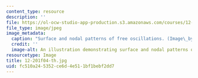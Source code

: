 ```yaml
---
content_type: resource
description: ''
file: https://ol-ocw-studio-app-production.s3.amazonaws.com/courses/12-201-essentials-of-geophysics-fall-2004/fc510a245352ce6d4e511bf1bebf2dd7_12-201f04-th.jpg
file_type: image/jpeg
image_metadata:
  caption: "Surface and nodal patterns of free oscillations. (Image\_by MIT OpenCourseWare.)"
  credit: ''
  image-alt: An illustration demonstrating surface and nodal patterns of free oscillations.
resourcetype: Image
title: 12-201f04-th.jpg
uid: fc510a24-5352-ce6d-4e51-1bf1bebf2dd7
---
```

